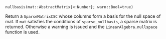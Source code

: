 ```
nullbasis(mat::AbstractMatrix{<:Number}; warn::Bool=true)
```

Return a `SparseMatrixCSC` whose columns form a basis for the null space of mat. If `mat` satisfies the conditions of `sparse_nullbasis`, a sparse matrix is returned. Otherwise a warning is issued and the `LinearAlgebra.nullspace` function is used.

